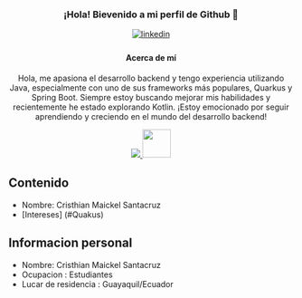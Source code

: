 <div style="text-align: center; align="center">
    <h3>¡Hola! Bievenido a mi perfil de Github 👋</h3>
    <a href="https://www.linkedin.com/in/cristhiansantacruz/" target="_blank">
<img src=https://img.shields.io/badge/linkedin-%2300acee.svg?color=405DE6&style=for-the-badge&logo=linkedin&logoColor=white alt=linkedin style="margin-bottom: 5px;" />
</a>
  <div style="text-align: center; margin-top: 20px;">
    <h4>Acerca de mí</h4>
    <p>Hola, me apasiona el desarrollo backend y tengo experiencia utilizando Java, especialmente con uno de sus frameworks más populares, Quarkus y Spring Boot. Siempre estoy buscando mejorar mis habilidades y recientemente he estado explorando Kotlin. ¡Estoy emocionado por seguir aprendiendo y creciendo en el mundo del desarrollo backend!</p>
  </div>

  <a href="https://skillicons.dev">
    <img src="https://skillicons.dev/icons?i=java,kotlin,spring,docker,git" />
  </a>
  <img src="https://cdn.jsdelivr.net/gh/devicons/devicon@latest/icons/quarkus/quarkus-original.svg" width="50" height="50" />
</div>

## Contenido
* Nombre: Cristhian Maickel Santacruz
* [Intereses] (#Quakus)
  
## Informacion personal
* Nombre: Cristhian Maickel Santacruz
* Ocupacion : Estudiantes
* Lucar de residencia : Guayaquil/Ecuador
